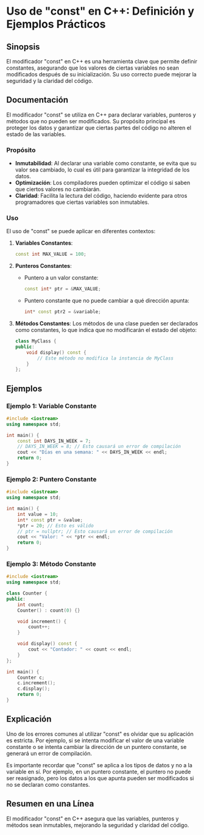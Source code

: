 <!--
Meta Description: # Uso de "const" en C++: Definición y Ejemplos Prácticos ## Sinopsis El modificador "const" en C++ es una herramienta clave que permite definir consta...
Meta Keywords: const, que, int, los, constante
-->

# Uso de "const" en C++: Definición y Ejemplos Prácticos

## Sinopsis
El modificador "const" en C++ es una herramienta clave que permite definir constantes, asegurando que los valores de ciertas variables no sean modificados después de su inicialización. Su uso correcto puede mejorar la seguridad y la claridad del código.

## Documentación
El modificador "const" se utiliza en C++ para declarar variables, punteros y métodos que no pueden ser modificados. Su propósito principal es proteger los datos y garantizar que ciertas partes del código no alteren el estado de las variables.

### Propósito
- **Inmutabilidad**: Al declarar una variable como constante, se evita que su valor sea cambiado, lo cual es útil para garantizar la integridad de los datos.
- **Optimización**: Los compiladores pueden optimizar el código si saben que ciertos valores no cambiarán.
- **Claridad**: Facilita la lectura del código, haciendo evidente para otros programadores que ciertas variables son inmutables.

### Uso
El uso de "const" se puede aplicar en diferentes contextos:

1. **Variables Constantes**:
   ```cpp
   const int MAX_VALUE = 100;
   ```

2. **Punteros Constantes**:
   - Puntero a un valor constante:
     ```cpp
     const int* ptr = &MAX_VALUE;
     ```
   - Puntero constante que no puede cambiar a qué dirección apunta:
     ```cpp
     int* const ptr2 = &variable;
     ```

3. **Métodos Constantes**:
   Los métodos de una clase pueden ser declarados como constantes, lo que indica que no modificarán el estado del objeto:
   ```cpp
   class MyClass {
   public:
       void display() const {
           // Este método no modifica la instancia de MyClass
       }
   };
   ```

## Ejemplos
### Ejemplo 1: Variable Constante
```cpp
#include <iostream>
using namespace std;

int main() {
    const int DAYS_IN_WEEK = 7;
    // DAYS_IN_WEEK = 8; // Esto causará un error de compilación
    cout << "Días en una semana: " << DAYS_IN_WEEK << endl;
    return 0;
}
```

### Ejemplo 2: Puntero Constante
```cpp
#include <iostream>
using namespace std;

int main() {
    int value = 10;
    int* const ptr = &value;
    *ptr = 20; // Esto es válido
    // ptr = nullptr; // Esto causará un error de compilación
    cout << "Valor: " << *ptr << endl;
    return 0;
}
```

### Ejemplo 3: Método Constante
```cpp
#include <iostream>
using namespace std;

class Counter {
public:
    int count;
    Counter() : count(0) {}

    void increment() {
        count++;
    }

    void display() const {
        cout << "Contador: " << count << endl;
    }
};

int main() {
    Counter c;
    c.increment();
    c.display();
    return 0;
}
```

## Explicación
Uno de los errores comunes al utilizar "const" es olvidar que su aplicación es estricta. Por ejemplo, si se intenta modificar el valor de una variable constante o se intenta cambiar la dirección de un puntero constante, se generará un error de compilación.

Es importante recordar que "const" se aplica a los tipos de datos y no a la variable en sí. Por ejemplo, en un puntero constante, el puntero no puede ser reasignado, pero los datos a los que apunta pueden ser modificados si no se declaran como constantes.

## Resumen en una Línea
El modificador "const" en C++ asegura que las variables, punteros y métodos sean inmutables, mejorando la seguridad y claridad del código.